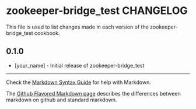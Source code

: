 zookeeper-bridge_test CHANGELOG
=======================

This file is used to list changes made in each version of the zookeeper-bridge_test cookbook.

0.1.0
-----
- [your_name] - Initial release of zookeeper-bridge_test

- - -
Check the [Markdown Syntax Guide](http://daringfireball.net/projects/markdown/syntax) for help with Markdown.

The [Github Flavored Markdown page](http://github.github.com/github-flavored-markdown/) describes the differences between markdown on github and standard markdown.
